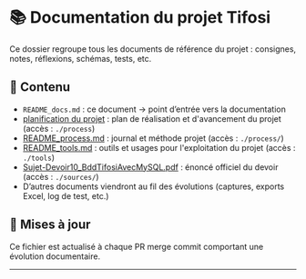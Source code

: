 # 📚 Documentation du projet Tifosi

Ce dossier regroupe tous les documents de référence du projet : consignes, notes, réflexions, schémas, tests, etc.

## 🧾 Contenu

- `README_docs.md` : ce document -> point d’entrée vers la documentation
- [planification du projet](./process/README_plan.md) : plan de réalisation et d'avancement du projet (accès : `./process`)
- [README_process.md](./process/README_process.md) : journal et méthode projet (accès : `./process/`)
- [README_tools.md](./tools/README_tools.md) : outils et usages pour l'exploitation du projet (accès : `./tools`)
- [Sujet-Devoir10_BddTifosiAvecMySQL.pdf](./sources/Sujet-Devoir10_BddTifosiAvecMySQL.pdf) : énoncé officiel du devoir (accès : `./sources/`)
- D’autres documents viendront au fil des évolutions (captures, exports Excel, log de test, etc.)

## 🔄 Mises à jour

Ce fichier est actualisé à chaque PR merge commit comportant une évolution documentaire.

---
